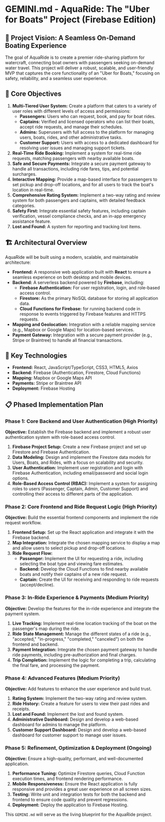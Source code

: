 # GEMINI.md - AquaRide: The "Uber for Boats" Project (Firebase Edition)

## 🌟 Project Vision: A Seamless On-Demand Boating Experience

The goal of AquaRide is to create a premier ride-sharing platform for watercraft, connecting boat owners with passengers seeking on-demand water travel. This project will deliver a robust, scalable, and user-friendly MVP that captures the core functionality of an "Uber for Boats," focusing on safety, reliability, and a seamless user experience.

## 🎯 Core Objectives

1.  **Multi-Tiered User System:** Create a platform that caters to a variety of user roles with different levels of access and permissions:
    *   **Passengers:** Users who can request, book, and pay for boat rides.
    *   **Captains:** Verified and licensed operators who can list their boats, accept ride requests, and manage their schedules.
    *   **Admins:** Superusers with full access to the platform for managing users, boats, rides, and other administrative tasks.
    *   **Customer Support:** Users with access to a dedicated dashboard for resolving user issues and managing support tickets.
2.  **Real-Time Ride Booking:** Implement a system for real-time ride requests, matching passengers with nearby available boats.
3.  **Safe and Secure Payments:** Integrate a secure payment gateway to handle all transactions, including ride fares, tips, and potential surcharges.
4.  **Interactive Mapping:** Provide a map-based interface for passengers to set pickup and drop-off locations, and for all users to track the boat's location in real-time.
5.  **Comprehensive Rating System:** Implement a two-way rating and review system for both passengers and captains, with detailed feedback categories.
6.  **Safety First:** Integrate essential safety features, including captain verification, vessel compliance checks, and an in-app emergency assistance feature.
7.  **Lost and Found:** A system for reporting and tracking lost items.

## 🏗️ Architectural Overview

AquaRide will be built using a modern, scalable, and maintainable architecture:

*   **Frontend:** A responsive web application built with **React** to ensure a seamless experience on both desktop and mobile devices.
*   **Backend:** A serverless backend powered by **Firebase**, including:
    *   **Firebase Authentication:** For user registration, login, and role-based access control.
    *   **Firestore:** As the primary NoSQL database for storing all application data.
    *   **Cloud Functions for Firebase:** for running backend code in response to events triggered by Firebase features and HTTPS requests.
*   **Mapping and Geolocation:** Integration with a reliable mapping service (e.g., Mapbox or Google Maps) for location-based services.
*   **Payment Gateway:** Integration with a secure payment provider (e.g., Stripe or Braintree) to handle all financial transactions.

## 🔬 Key Technologies

*   **Frontend:** React, JavaScript/TypeScript, CSS3, HTML5, Axios
*   **Backend:** Firebase (Authentication, Firestore, Cloud Functions)
*   **Mapping:** Mapbox or Google Maps API
*   **Payments:** Stripe or Braintree API
*   **Deployment:** Firebase Hosting

## 📋 Phased Implementation Plan

### Phase 1: Core Backend and User Authentication (High Priority)

**Objective:** Establish the Firebase backend and implement a robust user authentication system with role-based access control.

1.  **Firebase Project Setup:** Create a new Firebase project and set up Firestore and Firebase Authentication.
2.  **Data Modeling:** Design and implement the Firestore data models for Users, Boats, and Rides, with a focus on scalability and security.
3.  **User Authentication:** Implement user registration and login with Firebase Authentication, including email/password and social login options.
4.  **Role-Based Access Control (RBAC):** Implement a system for assigning roles to users (Passenger, Captain, Admin, Customer Support) and controlling their access to different parts of the application.

### Phase 2: Core Frontend and Ride Request Logic (High Priority)

**Objective:** Build the essential frontend components and implement the ride request workflow.

1.  **Frontend Setup:** Set up the React application and integrate it with the Firebase backend.
2.  **Map Integration:** Integrate the chosen mapping service to display a map and allow users to select pickup and drop-off locations.
3.  **Ride Request Flow:**
    *   **Passenger:** Implement the UI for requesting a ride, including selecting the boat type and viewing fare estimates.
    *   **Backend:** Develop the Cloud Functions to find nearby available boats and notify their captains of a new ride request.
    *   **Captain:** Create the UI for receiving and responding to ride requests (accept/decline).

### Phase 3: In-Ride Experience & Payments (Medium Priority)

**Objective:** Develop the features for the in-ride experience and integrate the payment system.

1.  **Live Tracking:** Implement real-time location tracking of the boat on the passenger's map during the ride.
2.  **Ride State Management:** Manage the different states of a ride (e.g., "accepted," "in-progress," "completed," "canceled") on both the frontend and backend.
3.  **Payment Integration:** Integrate the chosen payment gateway to handle ride payments, including pre-authorization and final charges.
4.  **Trip Completion:** Implement the logic for completing a trip, calculating the final fare, and processing the payment.

### Phase 4: Advanced Features (Medium Priority)

**Objective:** Add features to enhance the user experience and build trust.

1.  **Rating System:** Implement the two-way rating and review system.
2.  **Ride History:** Create a feature for users to view their past rides and receipts.
3.  **Lost and Found:** Implement the lost and found system.
4.  **Administrative Dashboard:** Design and develop a web-based dashboard for admins to manage the platform.
5.  **Customer Support Dashboard:** Design and develop a web-based dashboard for customer support to manage user issues.

### Phase 5: Refinement, Optimization & Deployment (Ongoing)

**Objective:** Ensure a high-quality, performant, and well-documented application.

1.  **Performance Tuning:** Optimize Firestore queries, Cloud Function execution times, and frontend rendering performance.
2.  **Mobile Responsiveness:** Ensure the React application is fully responsive and provides a great user experience on all screen sizes.
3.  **Testing:** Write unit and integration tests for both the backend and frontend to ensure code quality and prevent regressions.
4.  **Deployment:** Deploy the application to Firebase Hosting.

This `GEMINI.md` will serve as the living blueprint for the AquaRide project.
